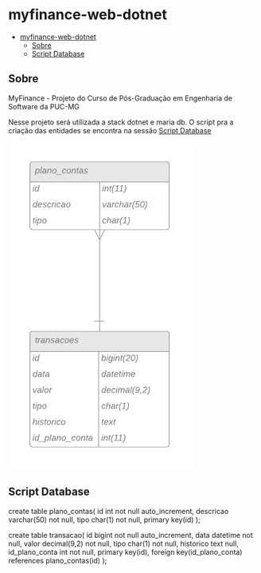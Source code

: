 # myfinance-web-dotnet
- [myfinance-web-dotnet](#myfinance-web-dotnet)
  - [Sobre](#sobre)
  - [Script Database](#script-database)

## Sobre
MyFinance - Projeto do Curso de Pós-Graduação em Engenharia de Software da PUC-MG

Nesse projeto será utilizada a stack dotnet e maria db.
O script pra a criação das entidades se encontra na sessão [Script Database](#script-database)

<img src="images/db-diagram.png">

## Script Database
create table plano_contas(
	id int not null auto_increment,
	descricao varchar(50) not null,
	tipo char(1) not null,
	primary key(id)
);

create table transacao(
	id bigint  not null auto_increment,
	data datetime not null,
	valor decimal(9,2) not null,
	tipo char(1) not null,
	historico text null,
	id_plano_conta  int not null,
	primary key(id),
	foreign key(id_plano_conta) references plano_contas(id)
);